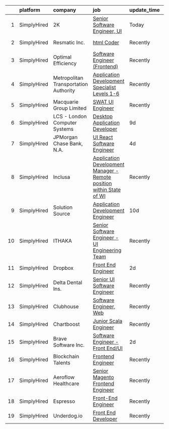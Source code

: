 

|    | platform    | company                               | job                                                                                                                                                                          | update_time   | location          |
|---:|:------------|:--------------------------------------|:-----------------------------------------------------------------------------------------------------------------------------------------------------------------------------|:--------------|:------------------|
|  1 | SimplyHired | 2K                                    | [Senior Software Engineer, UI](https://www.simplyhired.com/job/qXKJR-ha6wQ_dYeQnjeYvC3oasGfvYhHK2JOH8anCpCKxFqRuVoU8g?q=ui+engineer)                                         | Today         | San Mateo, CA     |
|  2 | SimplyHired | Resmatic Inc.                         | [html Coder](https://www.simplyhired.com/job/1horKlaY2nUszWNGAznbOjFUNCJBjStFQ1YxHY1ditLaUqJVnHJ9Ig?q=ui+engineer)                                                           | Recently      | Sebastopol, CA    |
|  3 | SimplyHired | Optimal Efficiency                    | [Software Engineer (Frontend)](https://www.simplyhired.com/job/tdLZYEMU6jRlLMj0yVKcd_PBezg-af1i6_WgEMyzuy3GSBM61IN0xg?q=ui+engineer)                                         | Recently      | Remote            |
|  4 | SimplyHired | Metropolitan Transportation Authority | [Application Development Specialist Levels 1-6](https://www.simplyhired.com/job/2ScMGOPqE11pM1wr25S60WC9usml8rx1L6NsXHRqKxdJ2ykf0ScgKA?q=ui+engineer)                        | Recently      | Manhattan, NY     |
|  5 | SimplyHired | Macquarie Group Limited               | [SWAT UI Engineer](https://www.simplyhired.com/job/9311-2XMiPUa2oI7AxA_L7aMrpRMRYfrM45sZFDqe8xSNRBGnjeHBw?q=ui+engineer)                                                     | Recently      | Philadelphia, PA  |
|  6 | SimplyHired | LCS - London Computer Systems         | [Desktop Application Developer](https://www.simplyhired.com/job/Rx7mhDMPzqEqpELh9mLPjdkrgZWhu9jNYY0WnxydZrBkRPtChq2Fbw?q=ui+engineer)                                        | 9d            | Cincinnati, OH    |
|  7 | SimplyHired | JPMorgan Chase Bank, N.A.             | [UI React Software Engineer](https://www.simplyhired.com/job/f50Qs4mK6f45pgIpYgGgbnnGsr6e6YoMsucocfdkc1qLqOVu8ZfIiA?q=ui+engineer)                                           | 4d            | New York, NY      |
|  8 | SimplyHired | Inclusa                               | [Application Development Manager - Remote position within State of WI](https://www.simplyhired.com/job/nHoYDiNJ_LbScZUgypA-ezmTZoyXuPIZhNejv-9Hkt_HU2Ll20J44g?q=ui+engineer) | Recently      | Stevens Point, WI |
|  9 | SimplyHired | Solution Source                       | [Application Development Engineer](https://www.simplyhired.com/job/mfnC91--fhPPPYQmIRx4PQ1Z7rDbrhD0Z_tuqctZNffbgdB674Ir4Q?q=ui+engineer)                                     | 10d           | Goshen, IN        |
| 10 | SimplyHired | ITHAKA                                | [Senior Software Engineer - UI Engineering Team](https://www.simplyhired.com/job/inYM2CSoj-lWM7-IxN1lfdFmAO-6A7F1ZZLGliDsbAbXRk4DlvHNcw?q=ui+engineer)                       | Recently      | Ann Arbor, MI     |
| 11 | SimplyHired | Dropbox                               | [Front End Engineer](https://www.simplyhired.com/job/G1Ydw3wQno08A9p-KAtxnnwikZ8hMxBVdb9DTiNdQ3mEl2UL9Jyjpw?q=ui+engineer)                                                   | 2d            | Remote            |
| 12 | SimplyHired | Delta Dental Ins.                     | [Senior UI Software Engineer](https://www.simplyhired.com/job/KosD5_40WsoKrhpYWMQAp-THdsLdabuL0jmAs1oH_5rwO7geZ9jaCQ?q=ui+engineer)                                          | Recently      | Alpharetta, GA    |
| 13 | SimplyHired | Clubhouse                             | [Software Engineer, Web](https://www.simplyhired.com/job/r1uy68w1e-CZLrrJ9v1AhvFKl9xpbfiU5Oi7iMXJXZr8oN6WnuD8RA?q=ui+engineer)                                               | Recently      | Remote            |
| 14 | SimplyHired | Chartboost                            | [Junior Scala Engineer](https://www.simplyhired.com/job/R_-B0vNqc1f8DtGZsEqirjg-Zuw8weQNFw_TCtt6AONnL80uUdbN3g?q=ui+engineer)                                                | Recently      | Portland, OR      |
| 15 | SimplyHired | Brave Software Inc.                   | [Software Engineer - Front End/UI](https://www.simplyhired.com/job/iCc_bHJ3m-AlNVc2_ChFLB2_AYyxbsEPPWgF5lBa-D8BaK1RNe8D_w?q=ui+engineer)                                     | 2d            | Remote            |
| 16 | SimplyHired | Blockchain Talents                    | [Frontend Engineer](https://www.simplyhired.com/job/nSVsHCvWsm3_pt5kzR-egLVZEH-yooTu1krRa-KA8yU3BGVLiAF1Lw?q=ui+engineer)                                                    | Recently      | Remote            |
| 17 | SimplyHired | Aeroflow Healthcare                   | [Senior Magento Frontend Engineer](https://www.simplyhired.com/job/uJJWsbsJ-A2J-2KXvsX-Cha73KyKnl-V2EEKSox5OzuSBWCVaz1N-A?q=ui+engineer)                                     | Recently      | Asheville, NC     |
| 18 | SimplyHired | Espresso                              | [Front-End Engineer](https://www.simplyhired.com/job/nZQcxSmfuFoVv1EezEd9rLYQjqEeqMFxMklTmhOj1Z2GwOlgyrmbAw?q=ui+engineer)                                                   | Recently      | Remote            |
| 19 | SimplyHired | Underdog.io                           | [Front End Developer](https://www.simplyhired.com/job/bKHSv5Crya-PQseHciDP5wVap6EGVW40KqRY_ikjYgsi6Xi8F_XGmw?q=ui+engineer)                                                  | Recently      | Remote            |